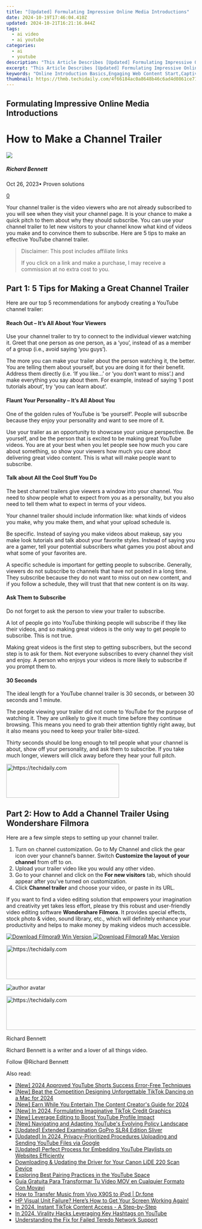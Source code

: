 ```yaml
---
title: "[Updated] Formulating Impressive Online Media Introductions"
date: 2024-10-19T17:46:04.410Z
updated: 2024-10-21T16:21:16.844Z
tags:
  - ai video
  - ai youtube
categories:
  - ai
  - youtube
description: "This Article Describes [Updated] Formulating Impressive Online Media Introductions"
excerpt: "This Article Describes [Updated] Formulating Impressive Online Media Introductions"
keywords: "Online Introduction Basics,Engaging Web Content Start,Captivating Media Openings,Effective Digital Entries,Interesting Media Preamble,Impressive Online Introductions,Crafting Compelling Excerpts"
thumbnail: https://thmb.techidaily.com/4f66184ac0a8648b46c6ad4d0861ce71f7dbc55baf3e5392923e05f30fb00ef3.jpg
---
```


## Formulating Impressive Online Media Introductions

# How to Make a Channel Trailer

![](https://images.wondershare.com/filmora/article-images/richard-bennett.jpg)

##### Richard Bennett

 Oct 26, 2023• Proven solutions

[0](#commentsBoxSeoTemplate)

Your channel trailer is the video viewers who are not already subscribed to you will see when they visit your channel page. It is your chance to make a quick pitch to them about why they should subscribe. You can use your channel trailer to let new visitors to your channel know what kind of videos you make and to convince them to subscribe. Here are 5 tips to make an effective YouTube channel trailer.

>  Disclaimer: This post includes affiliate links
>
>  If you click on a link and make a purchase, I may receive a commission at no extra cost to you.
>

## Part 1: 5 Tips for Making a Great Channel Trailer

Here are our top 5 recommendations for anybody creating a YouTube channel trailer:

#### Reach Out – It’s All About Your Viewers

Use your channel trailer to try to connect to the individual viewer watching it. Greet that one person as one person, as a ‘you’, instead of as a member of a group (i.e., avoid saying ‘you guys’).

The more you can make your trailer about the person watching it, the better. You are telling them about yourself, but you are doing it for their benefit. Address them directly (i.e. ‘If you like…’ or ‘you don’t want to miss’.) and make everything you say about them. For example, instead of saying ‘I post tutorials about’, try ‘you can learn about’.

#### Flaunt Your Personality – It’s All About You

One of the golden rules of YouTube is ‘be yourself’. People will subscribe because they enjoy your personality and want to see more of it.

Use your trailer as an opportunity to showcase your unique perspective. Be yourself, and be the person that is excited to be making great YouTube videos. You are at your best when you let people see how much you care about something, so show your viewers how much you care about delivering great video content. This is what will make people want to subscribe.

#### Talk about All the Cool Stuff You Do

The best channel trailers give viewers a window into your channel. You need to show people what to expect from you as a personality, but you also need to tell them what to expect in terms of your videos.

Your channel trailer should include information like: what kinds of videos you make, why you make them, and what your upload schedule is.

Be specific. Instead of saying you make videos about makeup, say you make look tutorials and talk about your favorite styles. Instead of saying you are a gamer, tell your potential subscribers what games you post about and what some of your favorites are.

A specific schedule is important for getting people to subscribe. Generally, viewers do not subscribe to channels that have not posted in a long time. They subscribe because they do not want to miss out on new content, and if you follow a schedule, they will trust that that new content is on its way.

#### Ask Them to Subscribe

Do not forget to ask the person to view your trailer to subscribe.

A lot of people go into YouTube thinking people will subscribe if they like their videos, and so making great videos is the only way to get people to subscribe. This is not true.

Making great videos is the first step to getting subscribers, but the second step is to ask for them. Not everyone subscribes to every channel they visit and enjoy. A person who enjoys your videos is more likely to subscribe if you prompt them to.

#### 30 Seconds

The ideal length for a YouTube channel trailer is 30 seconds, or between 30 seconds and 1 minute.

The people viewing your trailer did not come to YouTube for the purpose of watching it. They are unlikely to give it much time before they continue browsing. This means you need to grab their attention tightly right away, but it also means you need to keep your trailer bite-sized.

Thirty seconds should be long enough to tell people what your channel is about, show off your personality, and ask them to subscribe. If you take much longer, viewers will click away before they hear your full pitch.

<!-- affiliate ads begin -->
<a href="https://aligracehair.sjv.io/c/5597632/1915805/19272" target="_top" id="1915805">
  <img src="//a.impactradius-go.com/display-ad/19272-1915805" border="0" alt="https://techidaily.com" width="300" height="90"/>
</a>
<img height="0" width="0" src="https://aligracehair.sjv.io/i/5597632/1915805/19272" style="position:absolute;visibility:hidden;" border="0" />
<!-- affiliate ads end -->

## Part 2: How to Add a Channel Trailer Using Wondershare Filmora

Here are a few simple steps to setting up your channel trailer.

1. Turn on channel customization. Go to My Channel and click the gear icon over your channel’s banner. Switch **Customize the layout of your channel** from off to on.
2. Upload your trailer video like you would any other video.
3. Go to your channel and click on the **For new visitors** tab, which should appear after you’ve turned on customization.
4. Click **Channel trailer** and choose your video, or paste in its URL.

If you want to find a video editing solution that empowers your imagination and creativity yet takes less effort, please try this robust and user-friendly video editing software **Wondershare Filmora**. It provides special effects, stock photo & video, sound library, etc., which will definitely enhance your productivity and helps to make money by making videos much accessible.

[![Download Filmora9 Win Version](https://images.wondershare.com/filmora/guide/download-btn-win.jpg) ](https://tools.techidaily.com/wondershare/filmora/download/) [![Download Filmora9 Mac Version](https://images.wondershare.com/filmora/guide/download-btn-mac.jpg) ](https://tools.techidaily.com/wondershare/filmora/download/)

<!-- affiliate ads begin -->
<a href="https://aligracehair.sjv.io/c/5597632/1997662/19272" target="_top" id="1997662">
  <img src="//a.impactradius-go.com/display-ad/19272-1997662" border="0" alt="https://techidaily.com" width="728" height="90"/>
</a>
<img height="0" width="0" src="https://aligracehair.sjv.io/i/5597632/1997662/19272" style="position:absolute;visibility:hidden;" border="0" />
<!-- affiliate ads end -->

![author avatar](https://images.wondershare.com/filmora/article-images/richard-bennett.jpg)

<!-- affiliate ads begin -->
<a href="https://appsumo.8odi.net/c/5597632/2151884/7443" target="_top" id="2151884">
  <img src="//a.impactradius-go.com/display-ad/7443-2151884" border="0" alt="https://techidaily.com" width="728" height="90"/>
</a>
<img height="0" width="0" src="https://appsumo.8odi.net/i/5597632/2151884/7443" style="position:absolute;visibility:hidden;" border="0" />
<!-- affiliate ads end -->

Richard Bennett

Richard Bennett is a writer and a lover of all things video.

Follow @Richard Bennett

<ins class="adsbygoogle"
     style="display:block"
     data-ad-format="autorelaxed"
     data-ad-client="ca-pub-7571918770474297"
     data-ad-slot="1223367746"></ins>

<ins class="adsbygoogle"
     style="display:block"
     data-ad-client="ca-pub-7571918770474297"
     data-ad-slot="8358498916"
     data-ad-format="auto"
     data-full-width-responsive="true"></ins>

<span class="atpl-alsoreadstyle">Also read:</span>
<div><ul>
<li><a href="https://youtube-lab.techidaily.com/024-approved-youtube-shorts-success-error-free-techniques/"><u>[New] 2024 Approved YouTube Shorts Success Error-Free Techniques</u></a></li>
<li><a href="https://tiktok-video-files.techidaily.com/new-beat-the-competition-designing-unforgettable-tiktok-dancing-on-a-mac-for-2024/"><u>[New] Beat the Competition Designing Unforgettable TikTok Dancing on a Mac for 2024</u></a></li>
<li><a href="https://youtube-lab.techidaily.com/arn-while-you-entertain-the-content-creators-guide-for-2024/"><u>[New] Earn While You Entertain The Content Creator's Guide for 2024</u></a></li>
<li><a href="https://tiktok-clips.techidaily.com/new-in-2024-formulating-imaginative-tiktok-credit-graphics/"><u>[New] In 2024, Formulating Imaginative TikTok Credit Graphics</u></a></li>
<li><a href="https://youtube-lab.techidaily.com/everage-editing-to-boost-youtube-profile-impact/"><u>[New] Leverage Editing to Boost YouTube Profile Impact</u></a></li>
<li><a href="https://youtube-lab.techidaily.com/avigating-and-adapting-youtubes-evolving-policy-landscape/"><u>[New] Navigating and Adapting YouTube's Evolving Policy Landscape</u></a></li>
<li><a href="https://some-knowledge.techidaily.com/updated-extended-examination-gopro-slr4-edition-sliver/"><u>[Updated] Extended Examination GoPro SLR4 Edition Sliver</u></a></li>
<li><a href="https://youtube-lab.techidaily.com/ed-in-2024-privacy-prioritized-procedures-uploading-and-sending-youtube-files-via-google/"><u>[Updated] In 2024, Privacy-Prioritized Procedures Uploading and Sending YouTube Files via Google</u></a></li>
<li><a href="https://youtube-lab.techidaily.com/ed-perfect-process-for-embedding-youtube-playlists-on-websites-efficiently/"><u>[Updated] Perfect Process for Embedding YouTube Playlists on Websites Efficiently</u></a></li>
<li><a href="https://win-dash.techidaily.com/downloading-and-updating-the-driver-for-your-canon-lide-220-scan-device/"><u>Downloading & Updating the Driver for Your Canon LiDE 220 Scan Device</u></a></li>
<li><a href="https://youtube-lab.techidaily.com/ring-best-pairing-practices-in-the-youtube-space/"><u>Exploring Best Pairing Practices in the YouTube Space</u></a></li>
<li><a href="https://blog-min.techidaily.com/guia-gratuita-para-transformar-tu-video-mov-en-cualquier-formato-con-movavi/"><u>Guía Gratuita Para Transformar Tu Vídeo MOV en Cualquier Formato Con Movavi</u></a></li>
<li><a href="https://android-transfer.techidaily.com/how-to-transfer-music-from-vivo-x90s-to-ipod-drfone-by-drfone-transfer-from-android-transfer-from-android/"><u>How to Transfer Music from Vivo X90S to iPod | Dr.fone</u></a></li>
<li><a href="https://win-solutions.techidaily.com/1723013697089-hp-visual-unit-failure-heres-how-to-get-your-screen-working-again/"><u>HP Visual Unit Failure? Here’s How to Get Your Screen Working Again!</u></a></li>
<li><a href="https://tiktok-videos.techidaily.com/in-2024-instant-tiktok-content-access-a-step-by-step/"><u>In 2024, Instant TikTok Content Access - A Step-by-Step</u></a></li>
<li><a href="https://youtube-lab.techidaily.com/24-virality-hacks-leveraging-key-hashtags-on-youtube/"><u>In 2024, Virality Hacks Leveraging Key Hashtags on YouTube</u></a></li>
<li><a href="https://common-error.techidaily.com/understanding-the-fix-for-failed-teredo-network-support/"><u>Understanding the Fix for Failed Teredo Network Support</u></a></li>
</ul></div>

